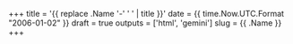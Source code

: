 +++
title = '{{ replace .Name '-' ' ' | title }}'
date = {{ time.Now.UTC.Format "2006-01-02" }}
draft = true
outputs = ['html', 'gemini']
slug = {{ .Name }}
+++


